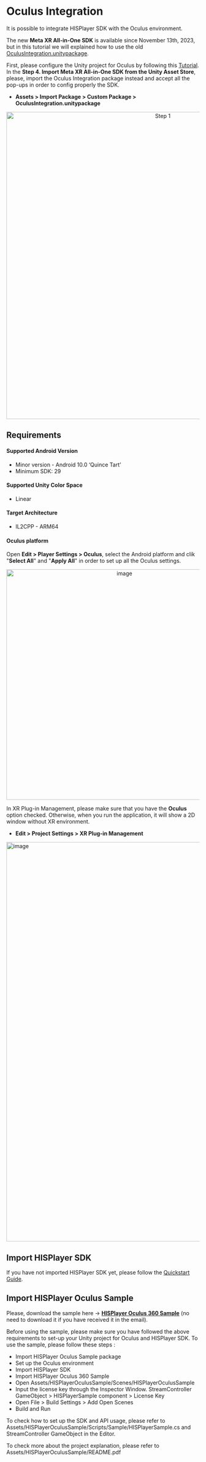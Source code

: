 # Oculus Integration

It is possible to integrate HISPlayer SDK with the Oculus environment. 

The new **Meta XR All-in-One SDK** is available since November 13th, 2023, but in this tutorial we will explained how to use the old [OculusIntegration.unitypackage](https://developer.oculus.com/downloads/package/unity-integration/). 

First, please configure the Unity project for Oculus by following this [Tutorial](https://developer.oculus.com/documentation/unity/unity-tutorial-hello-vr/). In the **Step 4. Import Meta XR All-in-One SDK from the Unity Asset Store**, please, import the Oculus Integration package instead and accept all the pop-ups in order to config properly the SDK.

- **Assets > Import Package > Custom Package > OculusIntegration.unitypackage**

<p align="center">
<img width="800" alt="Step 1" src="https://github.com/HISPlayer/UnityAndroid-SDK/assets/47497948/e20e9b45-9ec5-44b8-8d73-78d22f58275f">
</p>

## Requirements

#### Supported Android Version
- Minor version - Android 10.0 ‘Quince Tart’
- Minimum SDK: 29

#### Supported Unity Color Space
- Linear

#### Target Architecture
- IL2CPP - ARM64

#### Oculus platform
Open **Edit > Player Settings > Oculus**, select the Android platform and clik "**Select All**" and "**Apply All**" in order to set up all the Oculus settings. 

<p align="center">
<img width="600" alt="image" src="https://github.com/HISPlayer/UnityAndroid-SDK/assets/47497948/4a907bcb-4689-4ad3-b4c1-7c53478a07fb">
</p>

In XR Plug-in Management, please make sure that you have the **Oculus** option checked. Otherwise, when you run the application, it will show a 2D window without XR environment.
  
  - **Edit > Project Settings > XR Plug-in Management**

<img width="1040" alt="image" src="https://github.com/HISPlayer/UnityAndroid-SDK/assets/47497948/beb2689c-d884-495c-9fa4-07b70014dfed">

## Import HISPlayer SDK
If you have not imported HISPlayer SDK yet, please follow the [Quickstart Guide](./setup-guide.md).

## Import HISPlayer Oculus Sample
Please, download the sample here -> [**HISPlayer Oculus 360 Sample**](https://downloads.hisplayer.com/Unity/AllPlatforms/HISPlayer_Oculus_360_Sample.unitypackage) (no need to download it if you have received it in the email).

Before using the sample, please make sure you have followed the above requirements to set-up your Unity project for Oculus and HISPlayer SDK. To use the sample, please follow these steps :
  - Import HISPlayer Oculus Sample package
  - Set up the Oculus environment
  - Import HISPlayer SDK
  - Import HISPlayer Oculus 360 Sample
  - Open Assets/HISPlayerOculusSample/Scenes/HISPlayerOculusSample
  - Input the license key through the Inspector Window. StreamController GameObject > HISPlayerSample component > License Key
  - Open File > Build Settings > Add Open Scenes
  - Build and Run

To check how to set up the SDK and API usage, please refer to Assets/HISPlayerOculusSample/Scripts/Sample/HISPlayerSample.cs and StreamController GameObject in the Editor.

To check more about the project explanation, please refer to Assets/HISPlayerOculusSample/README.pdf

